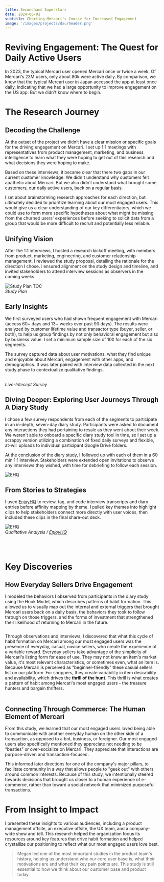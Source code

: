 ```yaml
---
title: Secondhand Superstars
date: 2024-06-01
subtitle: Charting Mercari's Course for Increased Engagement
image: '/images/projects/dau/header.png'
---
```


# Reviving Engagement: The Quest for Daily Active Users

In 2023, the typical Mercari user opened Mercari once or twice a week. Of Mercari's 23M users, only about 80k were active daily. By comparison, we knew that the typical Mercari user in Japan accessed the app at least once daily, indicating that we had a large opportunity to improve engagement on the US app. But we didn't know where to begin.

# The Research Journey

## Decoding the Challenge

At the outset of the project we didn’t have a clear mission or specific goals for the driving engagement on Mercari. I set up 1:1 meetings with representatives from product management, marketing, and business intelligence to learn what they were hoping to get out of this research and what decisions they were hoping to make. 

Based on these interviews, it became clear that there two gaps in our current customer knowledge. We didn't understand why customers felt apathetic about Mercari. But we also didn't understand what brought some customers, our daily active users, back on a regular basis. 

I set about brainstorming research approaches for each direction, but ultimately decided to prioritize learning about our most engaged users. This would give us a clear understanding of our key differentiators, which we could use to form more specific hypotheses about what might be missing from the churned users' experiences before seeking to solicit data from a group that would be more difficult to recruit and potentially less reliable.

## Unifying Vision

After the 1:1 interviews, I hosted a research kickoff meeting, with members from product, marketing, engineering, and customer relationship management. I reviewed the study proposal, detailing the rationale for the direction I chose. I ensured alignment on the study design and timeline, and invited stakeholders to attend interview sessions as observers in the coming weeks.

<div class="gallery-box">
  <div class="gallery">
    <img src="/images/projects/dau/dau-study-plan.png" B loading="lazy" alt="Study Plan TOC">
  </div>
   <em>Study Plan</em>
</div>

## Early Insights

We first surveyed users who had shown frequent engagement with Mercari (access 60+ days and 13+ weeks over past 90 days). The results were analyzed by customer lifetime value and transactor type (buyer, seller, or both), to help us group findings by not only behavioral engagement but also by business value. I set a minimum sample size of 100 for each of the six segments.

The survey captured data about user motivations, what they find unique and enjoyable about Mercari, engagement with other apps, and demographics. It was later paired with interview data collected in the next study phase to contextualize qualitative findings.

<div class="gallery-box">
  <div class="gallery">
    <img src="/images/projects/dau/dau-sprig.png" B loading="lazy" alt="">
    <img src="/images/projects/dau/survey.png" loading="lazy" alt="">
  </div>
   <em>Live-Intecept Survey</em>
</div>

## Diving Deeper: Exploring User Journeys Through A Diary Study

I chose a few survey respondents from each of the segments to participate in an in-depth, seven-day diary study. Participants were asked to document any interactions they had pertaining to resale as they went about their week. We weren't able to onboard a specific diary study tool in time, so I set up a scrappy version utilizing a combination of fixed daily surveys and flexible, at-will uploads to individual participant Google Drive folders.

At the conclusion of the diary study, I followed up with each of them in a 60 min 1:1 interview. Stakeholders were extended open invitations to observe any interviews they wished, with time for debriefing to follow each session.

<div class="gallery-box">
  <div class="gallery">
    <img src="/images/projects/dau/sellers/sellers-all.png" B loading="lazy" alt="EHQ">
  </div>
</div>

## From Stories to Strategies

I used [EnjoyHQ](https://www.usertesting.com/platform/enjoyhq) to review, tag, and code interview transcripts and diary entries before affinity mapping by theme. I pulled key themes into highlight clips to help stakeholders connect more directly with user voices, then included these clips in the final share-out deck.

<div class="gallery-box">
  <div class="gallery">
    <img src="/images/projects/dau/dau-ehq.png" B loading="lazy" alt="EHQ">
  </div>
  <em>Qualitative Analysis / <a href="https://www.usertesting.com/platform/enjoyhq" target="_blank">EnjoyHQ</a></em>
</div>

<br><br>

# Key Discoveries

## How Everyday Sellers Drive Engagement

I modeled the behaviors I observed from participants in the diary study using the Hook Model, which describes patterns of habit formation. This allowed us to visually map out the internal and external triggers that brought Mercari users back on a daily basis, the behaviors they took to follow through on those triggers, and the forms of investment that strengthened their likelihood of returning to Mercari in the future.

<div class="gallery-box">
  <div class="gallery">
    <img src="/images/projects/dau/hook-model.png" B loading="lazy" alt="">
  </div>
</div>

Through observations and interviews, I discovered that what this cycle of habit formation on Mercari among our most engaged users was the presence of everyday, casual, novice sellers, who create the experience of a variable reward. Everyday sellers take advantage of the simplicity of Mercari's listing form for ease of use. They may not know an item's market value, it's most relevant characteristics, or sometimes even, what an item is. Because Mercari is perceived as "beginner-friendly" these casual sellers list on our platform. For shoppers, they create variability in item desirability and availability, which drives the <b>thrill of the hunt</b>. This thrill is what creates a pattern of habit among Mercari's most engaged users - the treasure hunters and bargain thrifters. <br><br>

## Connecting Through Commerce: The Human Element of Mercari

From this study, we learned that our most engaged users loved being able to communicate with another everyday human on the other side of a transaction, as opposed to a bot, business, or foreigner. Our most engaged users also specifically mentioned they appreciate not needing to be “besties” or over-socialize on Mercari. They appreciate that interactions are purpose-driven and transaction-focused. 

This informed later directions for one of the company's major pillars, to facilitate community in a way that allows people to "geek out" with others around common interests. Because of this study, we intentionally steered towards decisions that brought us closer to a human experience of e-commerce, rather than toward a social network that minimized purposeful transactions.

# From Insight to Impact

I presented these insights to various audiences, including a product management offsite, an executive offsite, the UX team, and a company-wide show and tell. This research helped the organization focus its resources around key features that drive habit formation and helped crystallize our positioning to reflect what our most engaged users love best.

> Megan led one of the most important studies in the product team's history, helping us understand who our core user base is, what their motivations are and what their key pain points are. This study is still essential to how we think about our customer base and product today.